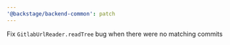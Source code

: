 ```yaml
---
'@backstage/backend-common': patch
---
```


Fix `GitlabUrlReader.readTree` bug when there were no matching commits

